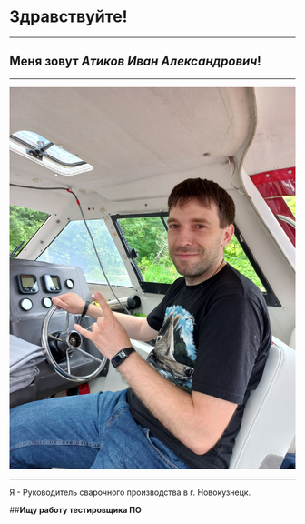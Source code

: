# Здравствуйте!
___
## Меня зовут _Атиков Иван Александрович_!
___________
![](https://github.com/IvanAtikov/My-site/blob/main/20220614_111327.jpg)
___________
Я - Руководитель сварочного производства в г. Новокузнецк.

##__Ищу работу тестировщика ПО__
